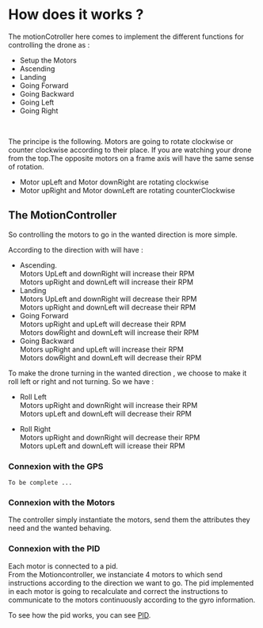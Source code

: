 # How does it works ?

The motionCotroller here comes to implement the different functions for controlling the drone as  :

- Setup the Motors 
- Ascending
- Landing 
- Going Forward 
- Going Backward 
- Going Left 
- Going Right

</br>

The principe is the following. Motors are going to rotate clockwise or counter clockwise according to their place. 
If you are watching your drone from the top.The opposite motors on a frame axis will have the same sense of rotation.</br>
     
- Motor upLeft and Motor downRight are rotating clockwise
- Motor upRight and Motor downLeft are rotating counterClockwise

## The MotionController

So controlling the motors to go in the wanted direction is more simple.

According to the direction with will have : 

- Ascending.</br>
    Motors UpLeft and downRight will increase their RPM</br>
    Motors upRight and downLeft will increase their RPM
- Landing </br>
    Motors UpLeft and downRight will decrease their RPM</br>
    Motors upRight and downLeft will decrease their RPM
- Going Forward </br>
    Motors upRight and upLeft will decrease their RPM</br>
    Motors dowRight and downLeft will increase their RPM
- Going Backward </br>
    Motors upRight and upLeft will increase their RPM</br>
    Motors dowRight and downLeft will decrease their RPM

To make the drone turning in the wanted direction , we choose to make it roll left or right and not turning. So we have :
- Roll Left </br>
    Motors upRight and downRight will increase their RPM</br>
    Motors upLeft and downLeft will decrease their RPM
    
- Roll Right </br>
    Motors upRight and downRight will decrease their RPM</br>
    Motors upLeft and downLeft will icrease their RPM

### Connexion with the GPS
    To be complete ...
### Connexion with the Motors

The controller simply instantiate the motors, send them the attributes they need and the wanted behaving.

### Connexion with the PID

Each motor is connected to a pid.</br>
From the Motioncontroller, we instanciate 4 motors to which send instructions according to the direction we want to go. 
The pid implemented in each motor is going to recalculate and correct the instructions to communicate to the motors continuously according to the gyro information. 

To see how the pid works, you can see [PID](/pid/pid.cpp).